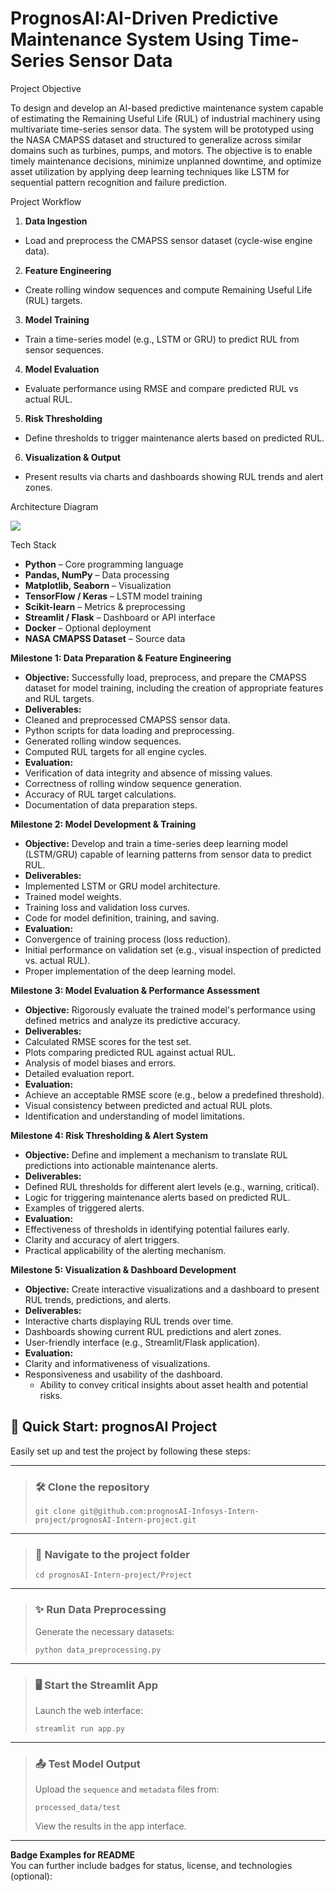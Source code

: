 # PrognosAI:AI-Driven Predictive Maintenance System Using Time-Series Sensor Data  

Project Objective  

To design and develop an AI-based predictive maintenance system capable of estimating the Remaining Useful Life (RUL) of industrial machinery using multivariate time-series sensor data. The system will be prototyped using the NASA CMAPSS dataset and structured to generalize across similar domains such as turbines, pumps, and motors. The objective is to enable timely maintenance decisions, minimize unplanned downtime, and optimize asset utilization by applying deep learning techniques like LSTM for sequential pattern recognition and failure prediction.  

Project Workflow  

1. **Data Ingestion**  
- Load and preprocess the CMAPSS sensor dataset (cycle-wise engine data). 
2. **Feature Engineering**  
- Create rolling window sequences and compute Remaining Useful Life (RUL) targets.  
3. **Model Training**  
- Train a time-series model (e.g., LSTM or GRU) to predict RUL from sensor sequences.  
4. **Model Evaluation**  
- Evaluate performance using RMSE and compare predicted RUL vs actual RUL. 
5. **Risk Thresholding**  
- Define thresholds to trigger maintenance alerts based on predicted RUL. 
6. **Visualization & Output**  
- Present results via charts and dashboards showing RUL trends and alert zones. 

Architecture Diagram  

![](Aspose.Words.072c5ff2-ae53-4611-8571-688eb115c598.001.png)

Tech Stack  

- **Python** – Core programming language  
- **Pandas, NumPy** – Data processing  
- **Matplotlib, Seaborn** – Visualization  
- **TensorFlow / Keras** – LSTM model training  
- **Scikit-learn** – Metrics & preprocessing  
- **Streamlit / Flask** – Dashboard or API interface  
- **Docker** – Optional deployment  
- **NASA CMAPSS Dataset** – Source data  

**Milestone 1: Data Preparation & Feature Engineering**  

- **Objective:** Successfully load, preprocess, and prepare the CMAPSS dataset for model training, including the creation of appropriate features and RUL targets.  
- **Deliverables:**  
- Cleaned and preprocessed CMAPSS sensor data.  
- Python scripts for data loading and preprocessing.  
- Generated rolling window sequences.  
- Computed RUL targets for all engine cycles.  
- **Evaluation:**  
- Verification of data integrity and absence of missing values.  
- Correctness of rolling window sequence generation.  
- Accuracy of RUL target calculations.  
- Documentation of data preparation steps.  

**Milestone 2: Model Development & Training**  

- **Objective:** Develop and train a time-series deep learning model (LSTM/GRU) capable of learning patterns from sensor data to predict RUL.  
- **Deliverables:**  
- Implemented LSTM or GRU model architecture.  
- Trained model weights.  
- Training loss and validation loss curves.  
- Code for model definition, training, and saving.  
- **Evaluation:**  
- Convergence of training process (loss reduction).  
- Initial performance on validation set (e.g., visual inspection of predicted vs. actual RUL).  
- Proper implementation of the deep learning model.  

**Milestone 3: Model Evaluation & Performance Assessment**  

- **Objective:** Rigorously evaluate the trained model's performance using defined metrics and analyze its predictive accuracy.  
- **Deliverables:**  
- Calculated RMSE scores for the test set.  
- Plots comparing predicted RUL against actual RUL.  
- Analysis of model biases and errors.  
- Detailed evaluation report.  
- **Evaluation:**  
- Achieve an acceptable RMSE score (e.g., below a predefined threshold). 
- Visual consistency between predicted and actual RUL plots.  
- Identification and understanding of model limitations.  

**Milestone 4: Risk Thresholding & Alert System**  

- **Objective:** Define and implement a mechanism to translate RUL predictions into actionable maintenance alerts.  
- **Deliverables:**  
- Defined RUL thresholds for different alert levels (e.g., warning, critical). 
- Logic for triggering maintenance alerts based on predicted RUL.  
- Examples of triggered alerts.  
- **Evaluation:**  
- Effectiveness of thresholds in identifying potential failures early.  
- Clarity and accuracy of alert triggers.  
- Practical applicability of the alerting mechanism.  

**Milestone 5: Visualization & Dashboard Development**  

- **Objective:** Create interactive visualizations and a dashboard to present RUL trends, predictions, and alerts.  
- **Deliverables:**  
- Interactive charts displaying RUL trends over time. 
- Dashboards showing current RUL predictions and alert zones. 
- User-friendly interface (e.g., Streamlit/Flask application).  
- **Evaluation:**  
- Clarity and informativeness of visualizations.  
- Responsiveness and usability of the dashboard.  
  - Ability to convey critical insights about asset health and potential risks.

## 🚀 Quick Start: prognosAI Project

Easily set up and test the project by following these steps:

---

> ### 🛠️ **Clone the repository**
> ```
> git clone git@github.com:prognosAI-Infosys-Intern-project/prognosAI-Intern-project.git
> ```

---

> ### 📁 **Navigate to the project folder**
> ```
> cd prognosAI-Intern-project/Project
> ```

---

> ### ✨ **Run Data Preprocessing**
> Generate the necessary datasets:
> ```
> python data_preprocessing.py
> ```

---

> ### 🖥️ **Start the Streamlit App**
> Launch the web interface:
> ```
> streamlit run app.py
> ```

---

> ### 📤 **Test Model Output**
> Upload the `sequence` and `metadata` files from:
> ```
> processed_data/test
> ```
> View the results in the app interface.

---

**Badge Examples for README**  
You can further include badges for status, license, and technologies (optional):


